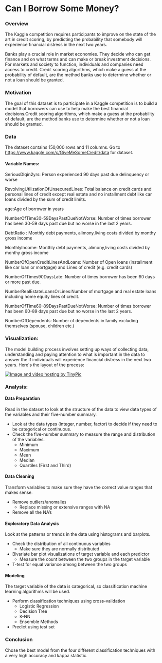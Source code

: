 
# Can I Borrow Some Money?

### Overview

The Kaggle competition requires participants to improve on the state of the art in credit scoring, by predicting the probability that somebody will experience financial distress in the next two years.

Banks play a crucial role in market economies. They decide who can get finance and on what terms and can make or break investment decisions. For markets and society to function, individuals and companies need access to credit. 
Credit scoring algorithms, which make a guess at the probability of default, are the method banks use to determine whether or not a loan should be granted. 

### Motivation

The goal of this dataset is to participate in a Kaggle competition is to build a model that borrowers can use to help make the best financial decisions.Credit scoring algorithms, which make a guess at the probability of default, are the method banks use to determine whether or not a loan should be granted.

### Data
The dataset contains 150,000 rows and 11 columns. Go to https://www.kaggle.com/c/GiveMeSomeCredit/data for dataset. 

#### Variable Names:
SeriousDlqin2yrs: Person experienced 90 days past due delinquency or worse 

RevolvingUtilizationOfUnsecuredLines: Total balance on credit cards and personal lines of credit except real estate and no installment debt like car loans divided by the sum of credit limits.

age:Age of borrower in years

NumberOfTime30-59DaysPastDueNotWorse: Number of times borrower has been 30-59 days past due but no worse in the last 2 years.

DebtRatio : Monthly debt payments, alimony,living costs divided by monthy gross income

MonthlyIncome: Monthly debt payments, alimony,living costs divided by monthy gross income

NumberOfOpenCreditLinesAndLoans: Number of Open loans (installment like car loan or mortgage) and Lines of credit (e.g. credit cards)

NumberOfTimes90DaysLate: Number of times borrower has been 90 days or more past due.

NumberRealEstateLoansOrLines:Number of mortgage and real estate loans including home equity lines of credit.

NumberOfTime60-89DaysPastDueNotWorse: Number of times borrower has been 60-89 days past due but no worse in the last 2 years.

NumberOfDependents: Number of dependents in family excluding themselves (spouse, children etc.)

### Visualization:

The model building process involves setting up ways of collecting data, understanding and paying attention to what is important in the data to answer the if individuals will experience financial distress in the next two years. Here's the layout of the process:

<a href="http://tinypic.com?ref=2w2gghv" target="_blank"><img src="http://i64.tinypic.com/2w2gghv.png" border="0" alt="Image and video hosting by TinyPic"></a>

### Analysis:
#### Data Preparation 
Read in the dataset to look at the structure of the data to view data types of the variables and their five-number summary.
- Look at the data types (integer, number, factor) to decide if they need to be categorical or continuous. 
- Check the five-number summary to measure the range and distribution of the variables. 
    - Minimum
    - Maximum
    - Mean
    - Median
    - Quartiles (First and Third)

#### Data Cleaning
Transform variables to make sure they have the correct value ranges that makes sense. 
-  Remove outliers/anomalies
    - Replace missing or extensive ranges with NA
-  Remove all the NA’s

#### Exploratory Data Analysis
Look at the patterns or trends in the data using histograms and barplots. 
- Check the distribution of all continuous variables
    - Make sure they are normally distributed
- Bivariate bar plot visualizations of target variable and each predictor
    - Measure the count between the two groups in the target variable 
- T-test for equal variance among between the two groups 

#### Modeling
The target variable of the data is categorical, so classification machine learning algorithms will be used. 
- Perform classification techniques using cross-validation
    - Logistic Regression
    - Decision Tree
    - K-NN
    - Ensemble Methods
 - Predict using test set
    
### Conclusion
Chose the best model from the four different classification techniques with a very high accuracy and kappa statistic. 



